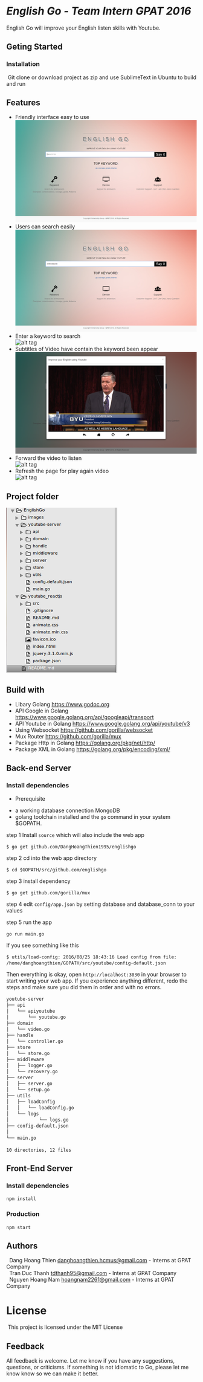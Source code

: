 ***English Go - Team Intern GPAT 2016***
======================================

English Go will improve your English listen skills with Youtube.
## Geting Started

### Installation
&nbsp;Git clone or download project as zip and use SublimeText in Ubuntu to build and run
## Features
* Friendly interface easy to use<br />
  ![alt tag](images/1.png)
* Users can search easily<br />
  ![alt tag](images/2.png)
* Enter a keyword to search<br />
  ![alt tag](images/3.gif)
* Subtitles of Video have contain the keyword been appear<br />
  ![alt tag](images/4.png)
* Forward the video to listen<br />
  ![alt tag](images/5.gif)
* Refresh the page for play again video<br />
  ![alt tag](images/6.gif)


## Project folder
![alt tag](images/pr.png)<br />


## Build with
* Libary Golang <https://www.godoc.org>
* API Google in Golang <https://www.google.golang.org/api/googleapi/transport>
* API Youtube in Golang <https://www.google.golang.org/api/youtube/v3>
* Using Websocket <https://github.com/gorilla/websocket>
* Mux Router <https://github.com/gorilla/mux>
* Package Http in Golang <https://golang.org/pkg/net/http/>
* Package XML in Golang <https://golang.org/pkg/encoding/xml/>

## Back-end Server

### Install dependencies

* Prerequisite
 - a working database connection MongoDB
 - golang toolchain installed and the `go` command in your system $GOPATH.

step 1 Install `source` which will also include the web app

	$ go get github.com/DangHoangThien1995/englishgo

step 2 cd into the web app directory

	$ cd $GOPATH/src/github.com/englishgo

step 3 install dependency

	$ go get github.com/gorilla/mux

step 4 edit `config/app.json` by setting database and database_conn to your values

step 5 run the app

	go run main.go

If you see something like this

	$ utils/load-config: 2016/08/25 18:43:16 Load config from file:  /home/danghoangthien/GOPATH/src/youtube/config-default.json


Then everything is okay, open `http://localhost:3030` in your browser to start writing your web app.
If you experience anything different, redo the steps and make sure you did them in order and with no errors.

```shell
youtube-server
├── api
│   └── apiyoutube
│		└── youtube.go
├── domain
│   └── video.go
├── handle
│   └── controller.go
├── store
│   └── store.go
├── middleware
│   ├── logger.go
│   └── recovery.go
├── server
│   ├── server.go
│   └── setup.go
├── utils
│   ├── loadConfig
│   │	└── loadConfig.go
│   └── logs
│			└── logs.go
├── config-default.json
│		
└── main.go

10 directories, 12 files
```

## Front-End Server


### Install dependencies

```
npm install
```

### Production

```
npm start
```

## Authors
 &nbsp; Dang Hoang Thien <danghoangthien.hcmus@gmail.com> - Interns at GPAT Company<br />
 &nbsp; Tran Duc Thanh <tdthanh95@gmail.com> - Interns at GPAT Company<br />
 &nbsp; Nguyen Hoang Nam <hoangnam2261@gmail.com> - Interns at GPAT Company
# License
&nbsp;This project is licensed under the MIT License

## Feedback

All feedback is welcome. Let me know if you have any suggestions, questions, or criticisms. 
If something is not idiomatic to Go, please let me know know so we can make it better.
